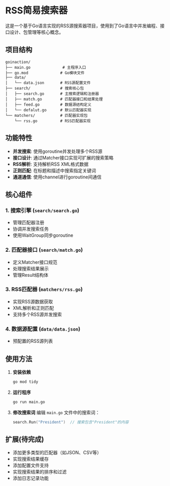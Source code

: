 # RSS简易搜索器

这是一个基于Go语言实现的RSS源搜索器项目，使用到了Go语言中并发编程、接口设计、包管理等核心概念。

## 项目结构

```
goinaction/
├── main.go              # 主程序入口
├── go.mod              # Go模块文件
├── data/
│   └── data.json       # RSS源配置文件
├── search/             # 搜索核心包
│   ├── search.go       # 主搜索逻辑和注册器
│   ├── match.go        # 匹配器接口和结果处理
│   ├── feed.go         # 数据源结构定义
│   └── defalut.go      # 默认匹配器实现
└── matchers/           # 匹配器实现包
    └── rss.go          # RSS匹配器实现
```

## 功能特性

- **并发搜索**: 使用goroutine并发处理多个RSS源
- **接口设计**: 通过Matcher接口实现可扩展的搜索策略
- **RSS解析**: 支持解析RSS XML格式数据
- **正则匹配**: 在标题和描述中搜索指定关键词
- **通道通信**: 使用channel进行goroutine间通信

## 核心组件

### 1. 搜索引擎 (`search/search.go`)
- 管理匹配器注册
- 协调并发搜索任务
- 使用WaitGroup同步goroutine

### 2. 匹配器接口 (`search/match.go`)
- 定义Matcher接口规范
- 处理搜索结果展示
- 管理Result结构体

### 3. RSS匹配器 (`matchers/rss.go`)
- 实现RSS源数据获取
- XML解析和正则匹配
- 支持多个RSS源并发搜索

### 4. 数据源配置 (`data/data.json`)
- 预配置的RSS源列表

## 使用方法

1. **安装依赖**
   ```bash
   go mod tidy
   ```

2. **运行程序**
   ```bash
   go run main.go
   ```

3. **修改搜索词**
   编辑 `main.go` 文件中的搜索词：
   ```go
   search.Run("President")  // 搜索包含"President"的内容
   ```

## 扩展(待完成)

- 添加更多类型的匹配器（如JSON、CSV等）
- 实现搜索结果缓存
- 添加配置文件支持
- 实现搜索结果的排序和过滤
- 添加日志记录功能
